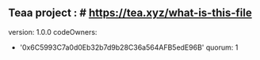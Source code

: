 Teaa project : # https://tea.xyz/what-is-this-file
---
version: 1.0.0
codeOwners:
  - '0x6C5993C7a0d0Eb32b7d9b28C36a564AFB5edE96B'
quorum: 1

